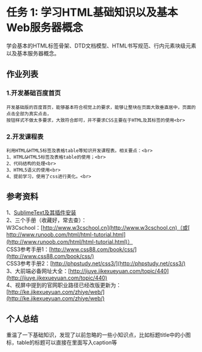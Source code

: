 # 任务 1: 学习HTML基础知识以及基本Web服务器概念
学会基本的HTML标签骨架、DTD文档模型、HTML书写规范、行内元素块级元素以及基本服务器概念。
## 作业列表
### 1.开发基础百度首页<br>
	开发基础版的百度首页，能够基本符合视觉上的要求，能够让整块在页面大致垂直居中，页面的点击全部为真实点击，
	按钮样式不做太多要求，大致符合即可，并不要求CSS主要在于HTML及其标签的使用<br>
### 2.开发课程表<br>
	利用HTML&HTML5标签及表格table等知识开发课程表。相关要点：<br>
	1、HTML&HTML5标签及表格table的使用；<br>
	2、代码结构的处理<br>
	3、HTML5语义的使用<br>
	4、提前学习，使用了css进行美化。<br>

## 参考资料
1、[SublimeText及其插件安装](http://jiuye.jikexueyuan.com/topic/483)<br>
2、三个手册（收藏好，常去查）：<br>
  W3Cschool：[http://www.w3cschool.cn](http://www.w3cschool.cn)（或[ http://www.runoob.com/html/html-tutorial.html](http://www.runoob.com/html/html-tutorial.html)）<br>
  CSS3参考手册1：[http://www.css88.com/book/css/](http://www.css88.com/book/css/)<br>
  CSS3参考手册2：[http://phpstudy.net/css3/](http://phpstudy.net/css3/)<br>
3、大前端必备网址大全：[http://jiuye.jikexueyuan.com/topic/440](http://jiuye.jikexueyuan.com/topic/440)<br>
4、视屏中提到的官网职业路径已经改版更新为：[http://ke.jikexueyuan.com/zhiye/web/](http://ke.jikexueyuan.com/zhiye/web/)<br>

## 个人总结
重温了一下基础知识，发现了以前忽略的一些小知识点，比如标题title中的小图标，table的标题可以直接在里面写入caption等
